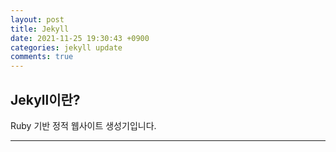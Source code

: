 ```yaml
---
layout: post
title: Jekyll
date: 2021-11-25 19:30:43 +0900
categories: jekyll update
comments: true
---
```


## Jekyll이란?
Ruby 기반 정적 웹사이트 생성기입니다.   
***